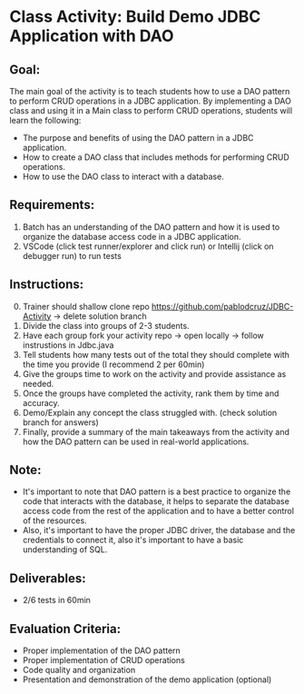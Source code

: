 # Class Activity: Build Demo JDBC Application with DAO

## Goal:
The main goal of the activity is to teach students how to use a DAO pattern to perform CRUD operations in a JDBC application. By implementing a DAO class and using it in a Main class to perform CRUD operations, students will learn the following:
- The purpose and benefits of using the DAO pattern in a JDBC application.
- How to create a DAO class that includes methods for performing CRUD operations.
- How to use the DAO class to interact with a database.

## Requirements:
1. Batch has an understanding of the DAO pattern and how it is used to organize the database access code in a JDBC application.
2. VSCode (click test runner/explorer and click run) or Intellij (click on debugger run) to run tests

## Instructions:
0. Trainer should shallow clone repo  https://github.com/pablodcruz/JDBC-Activity -> delete solution branch
1. Divide the class into groups of 2-3 students.
2. Have each group fork your activity repo -> open locally -> follow instrustions in Jdbc.java
3. Tell students how many tests out of the total they should complete with the time you provide (I recommend 2 per 60min)
4. Give the groups time to work on the activity and provide assistance as needed.
5. Once the groups have completed the activity, rank them by time and accuracy.
6. Demo/Explain any concept the class struggled with. (check solution branch for answers)
7. Finally, provide a summary of the main takeaways from the activity and how the DAO pattern can be used in real-world applications.

## Note:
- It's important to note that DAO pattern is a best practice to organize the code that interacts with the database, it helps to separate the database access code from the rest of the application and to have a better control of the resources.
- Also, it's important to have the proper JDBC driver, the database and the credentials to connect it, also it's important to have a basic understanding of SQL.

## Deliverables:
- 2/6 tests in 60min

## Evaluation Criteria:
- Proper implementation of the DAO pattern
- Proper implementation of CRUD operations
- Code quality and organization
- Presentation and demonstration of the demo application (optional)
